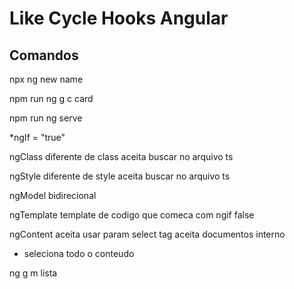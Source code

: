 # Like Cycle Hooks Angular

## Comandos 
npx ng new name

npm run ng g  c card

npm run ng serve

*ngIf = "true"

ngClass diferente de class
aceita buscar no arquivo ts

ngStyle diferente de style
aceita buscar no arquivo ts

ngModel
bidirecional

ngTemplate
template de codigo que comeca com ngif false

ngContent
aceita usar param select
tag aceita documentos interno
* seleciona todo o conteudo

ng g m lista